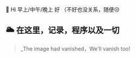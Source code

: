  👋 Hi 早上/中午/晚上 好
 （不好也没关系，随便😒
## 🌥 在这里，记录，**程序**以及**一切**
>  _The image had vanished，We'll vanish too!


